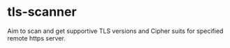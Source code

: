 # tls-scanner
Aim to scan and get supportive TLS versions and Cipher suits for specified remote https server.
